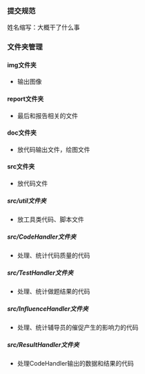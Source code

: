 ### 提交规范

姓名缩写：大概干了什么事

### 文件夹管理

#### img文件夹

- 输出图像

#### report文件夹

- 最后和报告相关的文件

#### doc文件夹

- 放代码输出文件，绘图文件

#### src文件夹

- 放代码文件

##### src/util文件夹

- 放工具类代码、脚本文件

##### src/CodeHandler文件夹

- 处理、统计代码质量的代码

##### src/TestHandler文件夹

- 处理、统计做题结果的代码

##### src/InfluenceHandler文件夹

- 处理、统计辅导员的催促产生的影响力的代码

##### src/ResultHandler文件夹

- 处理CodeHandler输出的数据和结果的代码